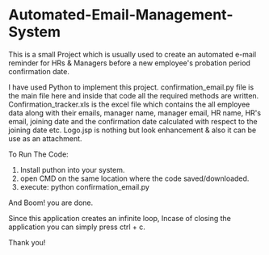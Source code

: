 # Automated-Email-Management-System

This is a small Project which is usually used to create an automated e-mail reminder for HRs & Managers before a new employee's probation period confirmation date.

I have used Python to implement this project. confirmation_email.py file is the main file here and inside that code all the required methods are written. Confirmation_tracker.xls is the excel file which contains the all employee data along with their emails, manager name, manager email, HR name, HR's email, joining date and the confirmation date calculated with respect to the joining date etc. Logo.jsp is nothing but look enhancement & also it can be use as an attachment.

To Run The Code:
1. Install puthon into your system.
2. open CMD on the same location where the code saved/downloaded.
3. execute: python confirmation_email.py

And Boom! you are done.

Since this application creates an infinite loop, Incase of closing the application you can simply press ctrl + c.

Thank you!
